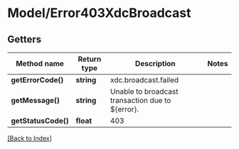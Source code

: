 # Model/Error403XdcBroadcast

## Getters

Method name | Return type | Description | Notes
------------ | ------------- | ------------- | -------------
**getErrorCode()** | **string** | xdc.broadcast.failed |
**getMessage()** | **string** | Unable to broadcast transaction due to ${error}. |
**getStatusCode()** | **float** | 403 |

[[Back to Index]](../index.md)
